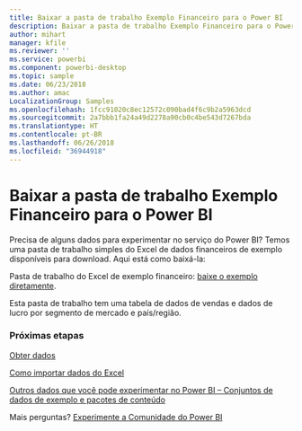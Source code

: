 ```yaml
---
title: Baixar a pasta de trabalho Exemplo Financeiro para o Power BI
description: Baixar a pasta de trabalho Exemplo Financeiro para o Power BI
author: mihart
manager: kfile
ms.reviewer: ''
ms.service: powerbi
ms.component: powerbi-desktop
ms.topic: sample
ms.date: 06/23/2018
ms.author: amac
LocalizationGroup: Samples
ms.openlocfilehash: 1fcc91020c8ec12572c090bad4f6c9b2a5963dcd
ms.sourcegitcommit: 2a7bbb1fa24a49d2278a90cb0c4be543d7267bda
ms.translationtype: HT
ms.contentlocale: pt-BR
ms.lasthandoff: 06/26/2018
ms.locfileid: "36944918"
---
```

# <a name="download-the-financial-sample-workbook-for-power-bi"></a>Baixar a pasta de trabalho Exemplo Financeiro para o Power BI
Precisa de alguns dados para experimentar no serviço do Power BI? Temos uma pasta de trabalho simples do Excel de dados financeiros de exemplo disponíveis para download.  Aqui está como baixá-la:

Pasta de trabalho do Excel de exemplo financeiro: [baixe o exemplo diretamente](http://go.microsoft.com/fwlink/?LinkID=521962).

Esta pasta de trabalho tem uma tabela de dados de vendas e dados de lucro por segmento de mercado e país/região.

### <a name="next-steps"></a>Próximas etapas
[Obter dados](service-get-data.md)

[Como importar dados do Excel](service-excel-workbook-files.md)

[Outros dados que você pode experimentar no Power BI – Conjuntos de dados de exemplo e pacotes de conteúdo](sample-datasets.md)

Mais perguntas? [Experimente a Comunidade do Power BI](http://community.powerbi.com/)


